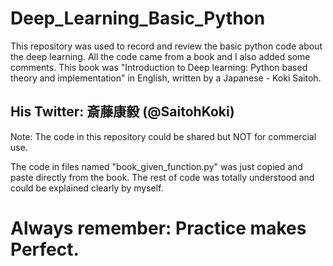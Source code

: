 # Deep_Learning_Basic_Python

This repository was used to record and review the basic python code about the deep learning. All the code came from a book and I also added some comments. This book was "Introduction to Deep learning: Python based theory and implementation" in English, written by a Japanese - Koki Saitoh.

## His Twitter: 斎藤康毅 (@SaitohKoki)

Note: The code in this repository could be shared but NOT for commercial use.

The code in files named "book_given_function.py" was just copied and paste directly from the book. 
The rest of code was totally understood and could be explained clearly by myself.

# Always remember: Practice makes Perfect.
